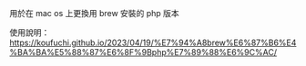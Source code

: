 用於在 mac os 上更換用 brew 安裝的 php 版本 

使用說明：
https://koufuchi.github.io/2023/04/19/%E7%94%A8brew%E6%87%B6%E4%BA%BA%E5%88%87%E6%8F%9Bphp%E7%89%88%E6%9C%AC/

